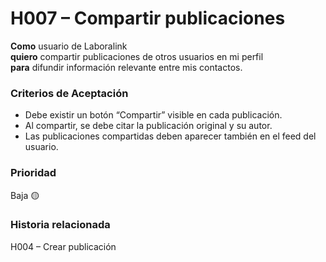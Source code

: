 # H007 – Compartir publicaciones

**Como** usuario de Laboralink  
**quiero** compartir publicaciones de otros usuarios en mi perfil  
**para** difundir información relevante entre mis contactos.

### Criterios de Aceptación
- Debe existir un botón “Compartir” visible en cada publicación.  
- Al compartir, se debe citar la publicación original y su autor.  
- Las publicaciones compartidas deben aparecer también en el feed del usuario.

### Prioridad
Baja 🟡

### Historia relacionada
H004 – Crear publicación
